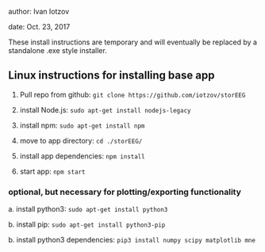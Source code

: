author: Ivan Iotzov

date: Oct. 23, 2017

These install instructions are temporary and will eventually be replaced by a
standalone .exe style installer.

## Linux instructions for installing base app


1. Pull repo from github: `git clone https://github.com/iotzov/storEEG`

2. install Node.js: `sudo apt-get install nodejs-legacy`

3. install npm: `sudo apt-get install npm`

3. move to app directory: `cd ./storEEG/`

4. install app dependencies: `npm install`

5. start app: `npm start`

### optional, but necessary for plotting/exporting functionality

a. install python3: `sudo apt-get install python3`

b. install pip: `sudo apt-get install python3-pip`

b. install python3 dependencies: `pip3 install numpy scipy matplotlib mne`
